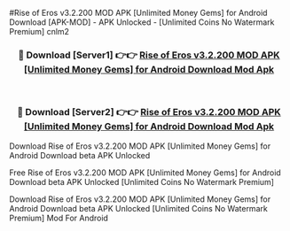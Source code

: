 #Rise of Eros v3.2.200 MOD APK [Unlimited Money Gems] for Android Download [APK-MOD] - APK Unlocked - [Unlimited Coins No Watermark Premium] cnlm2



<div align="center">

<h3>🔴 Download [Server1] 👉👉 <a href="https://momento.my/?title=Rise_of_Eros_v3.2.200_MOD_APK_[Unlimited_Money_Gems]_for_Android_Download">Rise of Eros v3.2.200 MOD APK [Unlimited Money Gems] for Android Download Mod Apk</a></h3><br>

<h3>🔴 Download [Server2] 👉👉 <a href="https://momento.my/?title=Rise_of_Eros_v3.2.200_MOD_APK_[Unlimited_Money_Gems]_for_Android_Download">Rise of Eros v3.2.200 MOD APK [Unlimited Money Gems] for Android Download Mod Apk</a></h3>
</div>



Download Rise of Eros v3.2.200 MOD APK [Unlimited Money Gems] for Android Download beta APK Unlocked

Free Rise of Eros v3.2.200 MOD APK [Unlimited Money Gems] for Android Download beta APK Unlocked [Unlimited Coins No Watermark Premium]

Download Rise of Eros v3.2.200 MOD APK [Unlimited Money Gems] for Android Download beta APK Unlocked [Unlimited Coins No Watermark Premium] Mod For Android
